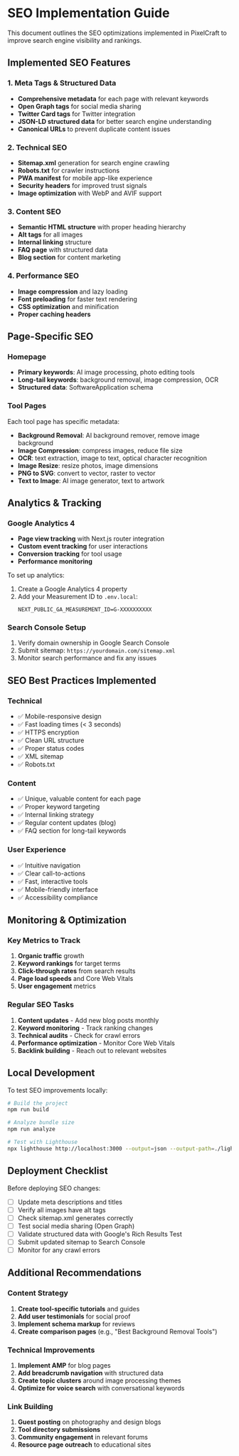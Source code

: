 # SEO Implementation Guide

This document outlines the SEO optimizations implemented in PixelCraft to improve search engine visibility and rankings.

## Implemented SEO Features

### 1. Meta Tags & Structured Data
- **Comprehensive metadata** for each page with relevant keywords
- **Open Graph tags** for social media sharing
- **Twitter Card tags** for Twitter integration
- **JSON-LD structured data** for better search engine understanding
- **Canonical URLs** to prevent duplicate content issues

### 2. Technical SEO
- **Sitemap.xml** generation for search engine crawling
- **Robots.txt** for crawler instructions
- **PWA manifest** for mobile app-like experience
- **Security headers** for improved trust signals
- **Image optimization** with WebP and AVIF support

### 3. Content SEO
- **Semantic HTML structure** with proper heading hierarchy
- **Alt tags** for all images
- **Internal linking** structure
- **FAQ page** with structured data
- **Blog section** for content marketing

### 4. Performance SEO
- **Image compression** and lazy loading
- **Font preloading** for faster text rendering
- **CSS optimization** and minification
- **Proper caching headers**

## Page-Specific SEO

### Homepage
- **Primary keywords**: AI image processing, photo editing tools
- **Long-tail keywords**: background removal, image compression, OCR
- **Structured data**: SoftwareApplication schema

### Tool Pages
Each tool page has specific metadata:
- **Background Removal**: AI background remover, remove image background
- **Image Compression**: compress images, reduce file size
- **OCR**: text extraction, image to text, optical character recognition
- **Image Resize**: resize photos, image dimensions
- **PNG to SVG**: convert to vector, raster to vector
- **Text to Image**: AI image generator, text to artwork

## Analytics & Tracking

### Google Analytics 4
- **Page view tracking** with Next.js router integration
- **Custom event tracking** for user interactions
- **Conversion tracking** for tool usage
- **Performance monitoring**

To set up analytics:
1. Create a Google Analytics 4 property
2. Add your Measurement ID to `.env.local`:
   ```
   NEXT_PUBLIC_GA_MEASUREMENT_ID=G-XXXXXXXXXX
   ```

### Search Console Setup
1. Verify domain ownership in Google Search Console
2. Submit sitemap: `https://yourdomain.com/sitemap.xml`
3. Monitor search performance and fix any issues

## SEO Best Practices Implemented

### Technical
- ✅ Mobile-responsive design
- ✅ Fast loading times (< 3 seconds)
- ✅ HTTPS encryption
- ✅ Clean URL structure
- ✅ Proper status codes
- ✅ XML sitemap
- ✅ Robots.txt

### Content
- ✅ Unique, valuable content for each page
- ✅ Proper keyword targeting
- ✅ Internal linking strategy
- ✅ Regular content updates (blog)
- ✅ FAQ section for long-tail keywords

### User Experience
- ✅ Intuitive navigation
- ✅ Clear call-to-actions
- ✅ Fast, interactive tools
- ✅ Mobile-friendly interface
- ✅ Accessibility compliance

## Monitoring & Optimization

### Key Metrics to Track
1. **Organic traffic** growth
2. **Keyword rankings** for target terms
3. **Click-through rates** from search results
4. **Page load speeds** and Core Web Vitals
5. **User engagement** metrics

### Regular SEO Tasks
1. **Content updates** - Add new blog posts monthly
2. **Keyword monitoring** - Track ranking changes
3. **Technical audits** - Check for crawl errors
4. **Performance optimization** - Monitor Core Web Vitals
5. **Backlink building** - Reach out to relevant websites

## Local Development

To test SEO improvements locally:

```bash
# Build the project
npm run build

# Analyze bundle size
npm run analyze

# Test with Lighthouse
npx lighthouse http://localhost:3000 --output=json --output-path=./lighthouse-report.json
```

## Deployment Checklist

Before deploying SEO changes:

- [ ] Update meta descriptions and titles
- [ ] Verify all images have alt tags
- [ ] Check sitemap.xml generates correctly
- [ ] Test social media sharing (Open Graph)
- [ ] Validate structured data with Google's Rich Results Test
- [ ] Submit updated sitemap to Search Console
- [ ] Monitor for any crawl errors

## Additional Recommendations

### Content Strategy
1. **Create tool-specific tutorials** and guides
2. **Add user testimonials** for social proof
3. **Implement schema markup** for reviews
4. **Create comparison pages** (e.g., "Best Background Removal Tools")

### Technical Improvements
1. **Implement AMP** for blog pages
2. **Add breadcrumb navigation** with structured data
3. **Create topic clusters** around image processing themes
4. **Optimize for voice search** with conversational keywords

### Link Building
1. **Guest posting** on photography and design blogs
2. **Tool directory submissions**
3. **Community engagement** in relevant forums
4. **Resource page outreach** to educational sites
